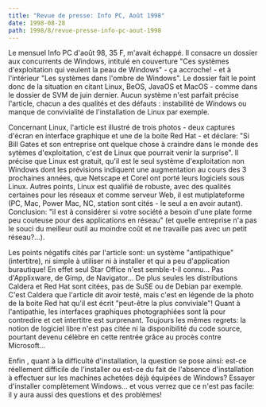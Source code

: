 ```yaml
---
title: "Revue de presse: Info PC, Août 1998"
date: 1998-08-28
path: 1998/8/revue-presse-info-pc-aout-1998
---
```


<P>
Le mensuel Info PC d'août 98, 35 F, m'avait échappé. Il consacre un
dossier aux concurrents de Windows, intitulé en couverture "Ces systèmes
d'exploitation qui veulent la peau de Windows" - ça accroche! - et à
l'intérieur "Les systèmes dans l'ombre de Windows". Le dossier fait le
point donc de la situation en citant Linux, BeOS, JavaOS et MacOS -
comme dans le dossier de SVM de juin dernier. Aucun système n'est
parfait précise l'article, chacun a des qualités et des défauts :
instabilité de Windows ou manque de convivialité de l'installation de
Linux par exemple.
</P>

<P>
Concernant Linux, l'article est illustré de trois photos - deux captures
d'écran en interface graphique et une de la boite Red Hat - et déclare:
"Si Bill Gates et son entreprise ont quelque chose à craindre dans le
monde des sytèmes d'exploitation, c'est de Linux que pourrait venir la
surprise". Il précise que Linux est gratuit, qu'il est le seul système
d'exploitation non Windows dont les prévisions indiquent une
augmentation au cours des 3 prochaines années, que Netscape et Corel ont
porté leurs logiciels sous Linux. Autres points, Linux est qualifié de
robuste, avec des qualités certaines pour les réseaux et comme serveur
Web, il est mutiplateforme (PC, Mac, Power Mac, NC, station sont cités -
le seul a en avoir autant). Conclusion: "il est à considérer si votre
société a besoin d'une plate forme peu couteuse pour des applications en
réseau" (et quelle entreprise n'a pas le souci du meilleur outil au
moindre coût et ne travaille pas avec un petit réseau?...).
</P>

<P>
Les points négatifs cités par l'article sont: un système "antipathique"
(intertitre), ni simple à utiliser ni à installer et qui a peu
d'application burautique! En effet seul Star Office n'est semble-t-il
connu... Pas d'Applixware, de Gimp, de Navigator... De plus seules les
distributions Caldera et Red Hat sont citées, pas de SuSE ou de  Debian
par exemple. C'est Caldera que l'article dit avoir testé, mais c'est en
légende de la photo de la boite Red hat qu'il est écrit "peut-être la
plus conviviale"! Quant à l'antipathie, les interfaces graphiques
photographiées sont là pour contredire et cet intertitre est surprenant.
Toujours les mêmes regrets: la notion de logiciel libre n'est pas citée
ni la disponibilité du code source, pourtant devenu célèbre en cette
rentrée grâce au procès contre Microsoft...
</P>

<P>
Enfin , quant à la difficulté d'installation, la question se pose ainsi:
est-ce réellement difficile de l'installer ou est-ce du fait de
l'absence d'installation à effectuer sur les machines achetées déjà
équipées de Windows? Essayer d'installer complètement Windows... et
vous verrez que ce n'est pas facile: il y aura aussi des questions et
des problèmes!
</P>


